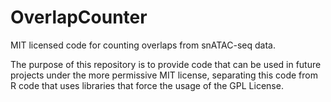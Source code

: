# OverlapCounter
MIT licensed code for counting overlaps from snATAC-seq data.

The purpose of this repository is to provide code that can be used in future projects under the more permissive MIT license, separating this code from R code that uses libraries that force the usage of the GPL License.
